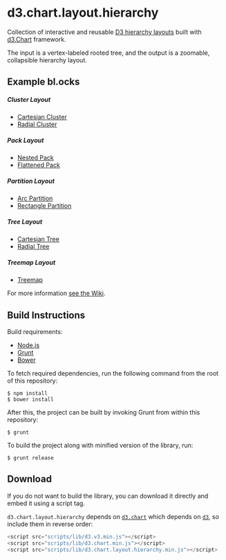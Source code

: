 
# d3.chart.layout.hierarchy

Collection of interactive and reusable [D3 hierarchy layouts](https://github.com/mbostock/d3/wiki/Hierarchy-Layout) built with [d3.Chart](http://misoproject.com/d3-chart/) framework.


The input is a vertex-labeled rooted tree, and the output is a zoomable, collapsible hierarchy layout.


## Example bl.ocks

##### Cluster Layout
* [Cartesian Cluster](http://bl.ocks.org/annaghi/ffc9d995f77e9ccd4ea9)
* [Radial Cluster](http://bl.ocks.org/annaghi/e490c7c238a67a77996d)

##### Pack Layout
* [Nested Pack](http://bl.ocks.org/annaghi/4b542562da43e1ae3e40)
* [Flattened Pack](http://bl.ocks.org/annaghi/7588173d69ec85451ee2)

##### Partition Layout
* [Arc Partition](http://bl.ocks.org/annaghi/2617fed0c286365c7f49)
* [Rectangle Partition](http://bl.ocks.org/annaghi/4fde0154055c0f0580b7)

##### Tree Layout
* [Cartesian Tree](http://bl.ocks.org/annaghi/b0e74b395d1909657ded)
* [Radial Tree](http://bl.ocks.org/annaghi/f3cbb5e7b759b6a58aff)

##### Treemap Layout
* [Treemap](http://bl.ocks.org/annaghi/5d24b37ebe077d4e919f)


For more information [see the Wiki](https://github.com/annaghi/d3.chart.layout.hierarchy/wiki).


## Build Instructions

Build requirements:

- [Node.js](http://nodejs.org)
- [Grunt](http://gruntjs.com)
- [Bower](http://bower.io/)

To fetch required dependencies, run the following command from the root of this repository:

    $ npm install
    $ bower install

After this, the project can be built by invoking Grunt from within this repository:

    $ grunt
    
To build the project along with minified version of the library, run:

    $ grunt release



## Download

If you do not want to build the library, you can download it directly and embed it using a script tag.

`d3.chart.layout.hierarchy` depends on [`d3.chart`](http://misoproject.com/d3-chart/) which depends on [`d3`](http://d3js.org/), so include them in reverse order:

```javascript
<script src="scripts/lib/d3.v3.min.js"></script>
<script src="scripts/lib/d3.chart.min.js"></script>
<script src="scripts/lib/d3.chart.layout.hierarchy.min.js"></script>
```
